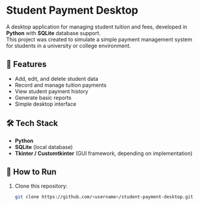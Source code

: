 # Student Payment Desktop

A desktop application for managing student tuition and fees, developed in **Python** with **SQLite** database support.  
This project was created to simulate a simple payment management system for students in a university or college environment.

## 📂 Features
- Add, edit, and delete student data
- Record and manage tuition payments
- View student payment history
- Generate basic reports
- Simple desktop interface

## 🛠️ Tech Stack
- **Python**
- **SQLite** (local database)
- **Tkinter / Customtkinter** (GUI framework, depending on implementation)

## 🚀 How to Run
1. Clone this repository:
   ```bash
   git clone https://github.com/<username>/student-payment-desktop.git
